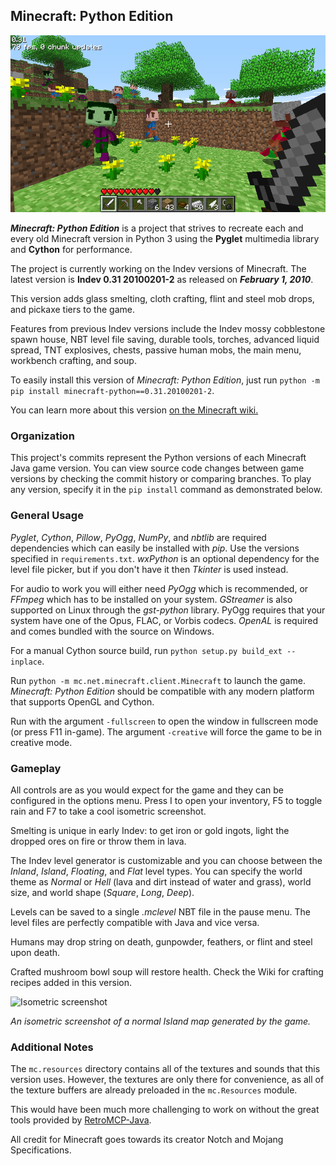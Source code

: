 ## Minecraft: Python Edition

![Minecraft](/screenshot.png?raw=true)

_**Minecraft: Python Edition**_ is a project that strives to recreate each and every old Minecraft version in Python 3 using the **Pyglet** multimedia library and **Cython** for performance.

The project is currently working on the Indev versions of Minecraft.
The latest version is **Indev 0.31 20100201-2** as released on _**February 1, 2010**_.

This version adds glass smelting, cloth crafting, flint and steel mob drops, and pickaxe tiers to the game.

Features from previous Indev versions include the Indev mossy cobblestone spawn house, NBT level file saving,
durable tools, torches, advanced liquid spread, TNT explosives, chests, passive human mobs, the main menu, workbench crafting, and soup.

To easily install this version of *Minecraft: Python Edition*, just run `python -m pip install minecraft-python==0.31.20100201-2`.

You can learn more about this version [on the Minecraft wiki.](https://minecraft.wiki/w/Java_Edition_Indev_0.31_20100201-2)

### Organization

This project's commits represent the Python versions of each Minecraft Java game version.
You can view source code changes between game versions by checking the commit history or comparing branches.
To play any version, specify it in the `pip install` command as demonstrated below.

### General Usage

*Pyglet*, *Cython*, *Pillow*, *PyOgg*, *NumPy*, and *nbtlib* are required dependencies which can easily be installed with *pip*. Use the versions specified in `requirements.txt`.
*wxPython* is an optional dependency for the level file picker, but if you don't have it then *Tkinter* is used instead.

For audio to work you will either need *PyOgg* which is recommended, or *FFmpeg* which has to be installed on your system.
*GStreamer* is also supported on Linux through the *gst-python* library.
PyOgg requires that your system have one of the Opus, FLAC, or Vorbis codecs.
*OpenAL* is required and comes bundled with the source on Windows.

For a manual Cython source build, run `python setup.py build_ext --inplace`.

Run `python -m mc.net.minecraft.client.Minecraft` to launch the game. *Minecraft: Python Edition* should be compatible with any modern platform that supports OpenGL and Cython.

Run with the argument `-fullscreen` to open the window in fullscreen mode (or press F11 in-game).
The argument `-creative` will force the game to be in creative mode.

### Gameplay

All controls are as you would expect for the game and they can be configured in the options menu.
Press I to open your inventory, F5 to toggle rain and F7 to take a cool isometric screenshot.

Smelting is unique in early Indev: to get iron or gold ingots, light the dropped ores on fire or throw them in lava.

The Indev level generator is customizable and you can choose between the *Inland*, *Island*, *Floating*, and *Flat* level types.
You can specify the world theme as *Normal* or *Hell* (lava and dirt instead of water and grass), world size, and world shape (*Square*, *Long*, *Deep*).

Levels can be saved to a single *.mclevel* NBT file in the pause menu. The level files are perfectly compatible with Java and vice versa.

Humans may drop string on death, gunpowder, feathers, or flint and steel upon death.

Crafted mushroom bowl soup will restore health. Check the Wiki for crafting recipes added in this version.

![Isometric screenshot](/map.png?raw=true)

*An isometric screenshot of a normal Island map generated by the game.*

### Additional Notes

The `mc.resources` directory contains all of the textures and sounds that this version uses. However,
the textures are only there for convenience, as all of the texture buffers are already preloaded
in the `mc.Resources` module.

This would have been much more challenging to work on without the great tools provided by [RetroMCP-Java](https://github.com/MCPHackers/RetroMCP-Java).

All credit for Minecraft goes towards its creator Notch and Mojang Specifications.
